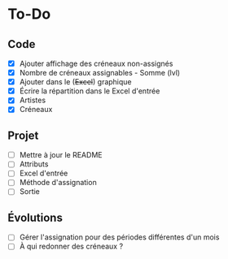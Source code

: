 # To-Do

## Code

- [x]  Ajouter affichage des créneaux non-assignés
  - [x]  Nombre de créneaux assignables - Somme (lvl)
  - [x]  Ajouter dans le (~~Excel~~) graphique
- [x]  Écrire la répartition dans le Excel d'entrée
  - [x]  Artistes
  - [x]  Créneaux

## Projet

- [ ]  Mettre à jour le README
  - [ ]  Attributs
  - [ ]  Excel d'entrée
  - [ ]  Méthode d'assignation
  - [ ]  Sortie

## Évolutions

- [ ]  Gérer l'assignation pour des périodes différentes d'un mois
  - [ ]  À qui redonner des créneaux ?
